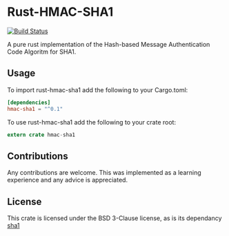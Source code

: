 # Rust-HMAC-SHA1

[![Build Status](https://github.com/pantsman0/rust-hmac-sha1.png?branch=master)](https://github.com/pantsman0/rust-hmac-sha1)

A pure rust implementation of the Hash-based Message Authentication Code Algoritm for SHA1.

## Usage

To import rust-hmac-sha1 add the following to your Cargo.toml:
```toml
[dependencies]
hmac-sha1 = "^0.1"
```

To use rust-hmac-sha1 add the following to your crate root:
```rust
extern crate hmac-sha1
```
## Contributions

Any contributions are welcome. This was implemented as a learning experience and any advice is appreciated.

## License

This crate is licensed under the BSD 3-Clause license, as is its dependancy [sha1](https://github.com/mitsuhiko/rust-sha1)